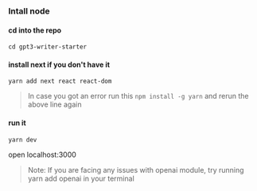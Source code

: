 ### Intall node

#### cd into the repo
`cd gpt3-writer-starter`

#### install next if you don't have it
`yarn add next react react-dom`

> In case you got an error run this
> `npm install -g yarn`
> and rerun the above line again

#### run it
`yarn dev`

open localhost:3000













>Note: If you are facing any issues with openai module, try running yarn add openai in your terminal
